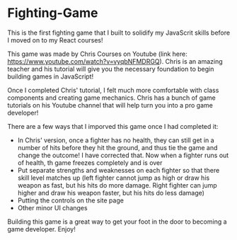# Fighting-Game

This is the first fighting game that I built to solidify my JavaScrit skills before I moved on to my React courses!

This game was made by Chris Courses on Youtube (link here: https://www.youtube.com/watch?v=vyqbNFMDRGQ). Chris is an amazing teacher and his tutorial will give you the necessary
foundation to begin building games in JavaScript!

Once I completed Chris' tutorial, I felt much more comfortable with class components and creating game mechanics. Chris has a bunch of game tutorials on his 
Youtube channel that will help turn you into a pro game developer!

There are a few ways that I imporved this game once I had completed it:
- In Chris' version, once a fighter has no health, they can still get in a number of hits before they hit the ground, and thus tie the game and change the outcome!
  I have corrected that. Now when a fighter runs out of health, th game freezes completely and is over
- Put separate strengths and weaknesses on each fighter so that there skill level matches up (left fighter cannot jump as high or draw his weapon as fast, but his hits
  do more damage. Right fighter can jump higher and draw his weapon faster, but his hits do less damage)
- Putting the controls on the site page
- Other minor UI changes


Building this game is a great way to get your foot in the door to becoming a game developer. Enjoy!

